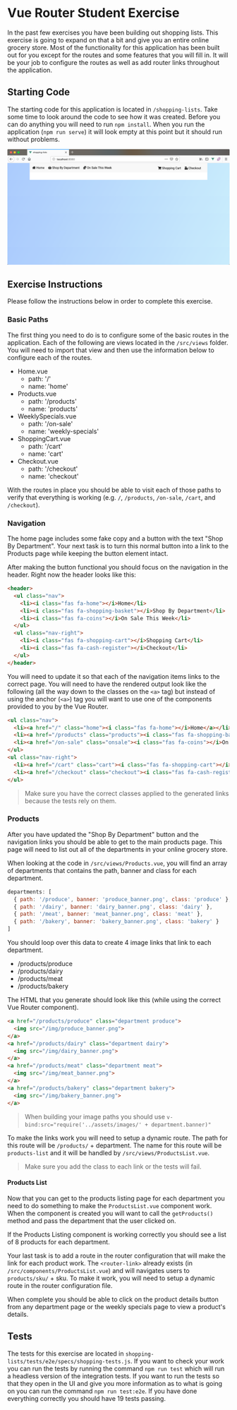# Vue Router Student Exercise

In the past few exercises you have been building out shopping lists. This exercise is going to expand on that a bit and give you an entire online grocery store. Most of the functionality for this application has been built out for you except for the routes and some features that you will fill in. It will be your job to configure the routes as well as add router links throughout the application.

## Starting Code

The starting code for this application is located in `/shopping-lists`. Take some time to look around the code to see how it was created. Before you can do anything you will need to run `npm install`. When you run the application (`npm run serve`) it will look empty at this point but it should run without problems.

![](img/blank_app.png)

## Exercise Instructions

Please follow the instructions below in order to complete this exercise.

### Basic Paths

The first thing you need to do is to configure some of the basic routes in the application. Each of the following are views located in the `/src/views` folder. You will need to import that view and then use the information below to configure each of the routes.

- Home.vue
  - path: '/'
  - name: 'home'
- Products.vue
  - path: '/products'
  - name: 'products'
- WeeklySpecials.vue
  - path: '/on-sale'
  - name: 'weekly-specials'
- ShoppingCart.vue
  - path: '/cart'
  - name: 'cart'
- Checkout.vue
  - path: '/checkout'
  - name: 'checkout'

With the routes in place you should be able to visit each of those paths to verify that everything is working (e.g. `/`, `/products`, `/on-sale`, `/cart`, and `/checkout`). 

### Navigation

The home page includes some fake copy and a button with the text "Shop By Department". Your next task is to turn this normal button into a link to the Products page while keeping the button element intact.

After making the button functional you should focus on the navigation in the header. Right now the header looks like this:

```html
<header>
  <ul class="nav">
    <li><i class="fas fa-home"></i>Home</li>
    <li><i class="fas fa-shopping-basket"></i>Shop By Department</li>
    <li><i class="fas fa-coins"></i>On Sale This Week</li>
  </ul>
  <ul class="nav-right">
    <li><i class="fas fa-shopping-cart"></i>Shopping Cart</li>
    <li><i class="fas fa-cash-register"></i>Checkout</li>
  </ul>
</header>
```

You will need to update it so that each of the navigation items links to the correct page. You will need to have the rendered output look like the following (all the way down to the classes on the `<a>` tag) but instead of using the anchor (`<a>`) tag you will want to use one of the components provided to you by the Vue Router.

```html
<ul class="nav">
  <li><a href="/" class="home"><i class="fas fa-home"></i>Home</a></li>
  <li><a href="/products" class="products"><i class="fas fa-shopping-basket"></i>Shop By Department</a></li>
  <li><a href="/on-sale" class="onsale"><i class="fas fa-coins"></i>On Sale This Week</a></li>
</ul>
<ul class="nav-right">
  <li><a href="/cart" class="cart"><i class="fas fa-shopping-cart"></i>Shopping Cart</a></li>
  <li><a href="/checkout" class="checkout"><i class="fas fa-cash-register"></i>Checkout</a></li>
</ul>
```

> Make sure you have the correct classes applied to the generated links because the tests rely on them.

### Products

After you have updated the "Shop By Department" button and the navigation links you should be able to get to the main products page. This page will need to list out all of the departments in your online grocery store. 

When looking at the code in `/src/views/Products.vue`, you will find an array of departments that contains the path, banner and class for each department. 

```javascript
departments: [
  { path: '/produce', banner: 'produce_banner.png', class: 'produce' },
  { path: '/dairy', banner: 'dairy_banner.png', class: 'dairy' },
  { path: '/meat', banner: 'meat_banner.png', class: 'meat' },
  { path: '/bakery', banner: 'bakery_banner.png', class: 'bakery' }
]
```

You should loop over this data to create 4 image links that link to each department. 

- /products/produce
- /products/dairy
- /products/meat
- /products/bakery

The HTML that you generate should look like this (while using the correct Vue Router component).

```html
<a href="/products/produce" class="department produce">
  <img src="/img/produce_banner.png">
</a>
<a href="/products/dairy" class="department dairy">
  <img src="/img/dairy_banner.png">
</a>
<a href="/products/meat" class="department meat">
  <img src="/img/meat_banner.png">
</a>
<a href="/products/bakery" class="department bakery">
  <img src="/img/bakery_banner.png">
</a>
```

> When building your image paths you should use `v-bind:src="require('../assets/images/' + department.banner)"`


To make the links work you will need to setup a dynamic route. The path for this route will be `/products/` + department. The name for this route will be `products-list` and it will be handled by `/src/views/ProductsList.vue`.


> Make sure you add the class to each link or the tests will fail.

#### Products List

Now that you can get to the products listing page for each department you need to do something to make the `ProductsList.vue` component work. When the component is created you will want to call the `getProducts()` method and pass the department that the user clicked on.

If the Products Listing component is working correctly you should see a list of 8 products for each department. 

Your last task is to add a route in the router configuration that will make the link for each product work. The `<router-link>` already exists (in `/src/components/ProductsList.vue`) and will navigates users to `products/sku/` + sku. To make it work, you will need to setup a dynamic route in the router configuration file.

When complete you should be able to click on the product details button from any department page or the weekly specials page to view a product's details.

## Tests

The tests for this exercise are located in `shopping-lists/tests/e2e/specs/shopping-tests.js`. If you want to check your work you can run the tests by running the command `npm run test` which will run a headless version of the integration tests. If you want to run the tests so that they open in the UI and give you more information as to what is going on you can run the command `npm run test:e2e`. If you have done everything correctly you should have 19 tests passing.
